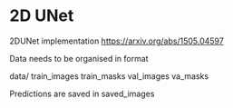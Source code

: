 # 2D UNet
2DUNet implementation
https://arxiv.org/abs/1505.04597

Data needs to be organised in format

data/
  train_images
  train_masks
  val_images
  va_masks

Predictions are saved in saved_images
